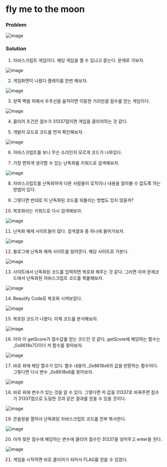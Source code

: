 # fly me to the moon

### Problem

![image](https://user-images.githubusercontent.com/53170968/100875182-06245200-34e9-11eb-945b-f947f26de60b.png)

### Solution
1. 자바스크립트 게임이다. 해당 게임을 깰 수 있냐고 묻는다. 문제로 가보자.

![image](https://user-images.githubusercontent.com/53170968/100875244-1b00e580-34e9-11eb-8529-a338c1681d26.png)

2. 게임화면이 나왔다 플레이를 한번 해보자.

![image](https://user-images.githubusercontent.com/53170968/100876620-fad22600-34ea-11eb-9b0d-d62db45a155f.png)

3. 양쪽 벽을 피해서 우주선을 움직이면 이동한 거리만큼 점수를 얻는 게임이다.

![image](https://user-images.githubusercontent.com/53170968/100876646-0291ca80-34eb-11eb-9f6d-f58ca538b462.png)

4. 클리어 조건은 점수가 31337점이면 게임을 클리어하는 것 같다.

5. 개발자 모드로 코드를 먼저 확인해보자.

![image](https://user-images.githubusercontent.com/53170968/100875276-26eca780-34e9-11eb-84a4-84d8efef5feb.png)

6. 자바스크립트를 보니 무슨 소리인지 모르게 코드가 나와있다.

7. 가장 편하게 생각할 수 있는 난독화를 키워드로 검색해보자.

![image](https://user-images.githubusercontent.com/53170968/100875311-34099680-34e9-11eb-9fa7-e46d62c452ef.png)

8. 자바스크립트를 난독화하여 다른 사람들이 로직이나 내용을 알아볼 수 없도록 하는 방법이 있다.

9. 그렇다면 반대로 이 난독화된 코드를 되돌리는 방법도 있지 않을까?

10. 복호화라는 키워드로 다시 검색해보자.

![image](https://user-images.githubusercontent.com/53170968/100875644-a4181c80-34e9-11eb-89fa-fb86531f9474.png)

11. 난독화 해제 사이트들이 많다. 검색결과 중 하나에 들어가보자.

![image](https://user-images.githubusercontent.com/53170968/100876022-2bfe2680-34ea-11eb-98bf-cffcc24f6123.png)

12. 블로그에 난독화 해제 사이트를 알려준다. 해당 사이트로 가본다.

![image](https://user-images.githubusercontent.com/53170968/100876046-33bdcb00-34ea-11eb-8708-b1b5bbe6a10d.png)

13. 사이트에서 난독화된 코드를 입력하면 복호화 해주는 것 같다. 그러면 아까 문제코드에서 난독화된 자바스크립트 코드를 복붙해보자.

![image](https://user-images.githubusercontent.com/53170968/100876091-43d5aa80-34ea-11eb-938e-cb751c17292b.png)

14. Beautify Code로 복호화 시켜보았다.

![image](https://user-images.githubusercontent.com/53170968/100876128-4c2de580-34ea-11eb-905b-f96f1f5d4a0d.png)

15. 복호된 코드가 나왔다. 이제 코드를 분석해보자.

![image](https://user-images.githubusercontent.com/53170968/100876368-a3cc5100-34ea-11eb-8267-4933e155fe1d.png)

16. 아마 이 getScore가 점수값를 얻는 코드인 것 같다. getScore에 해당하는 함수는 _0x8618x7()이다 저 함수를 찾아보자.

![image](https://user-images.githubusercontent.com/53170968/100876402-b181d680-34ea-11eb-8591-fc72c7f1a7e7.png)

17. 바로 위에 해당 함수가 있다. 함수 내용이 _0x8618x6의 값을 반환하는 함수이다. 그렇다면 다시 변수 _0x8618x6를 찾아보자.

![image](https://user-images.githubusercontent.com/53170968/100876434-bb0b3e80-34ea-11eb-817e-65af27e3c317.png)

18. 바로 위에 변수가 있는 것을 알 수 있다. 그렇다면 저 값을 31337로 바꿔주면 점수가 31337점으로 도달한 것과 같은 결과를 얻을 수 있을 것이다.

![image](https://user-images.githubusercontent.com/53170968/100876765-25bc7a00-34eb-11eb-8a7c-03d328359f7d.png)

19. 콘솔창을 열어서 난독화된 자바스크립트 코드를 전부 복사한다.

![image](https://user-images.githubusercontent.com/53170968/100876745-1f2e0280-34eb-11eb-8a41-b2a9ab199a8a.png)

20. 아까 찾은 점수에 해당하는 변수에 클리어 점수인 31337을 넣어주고 enter을 친다.

![image](https://user-images.githubusercontent.com/53170968/100876801-3c62d100-34eb-11eb-81ec-dd9a2f1cc3c9.png)

21. 게임을 시작하면 바로 클리어가 되어서 FLAG를 얻을 수 있었다.